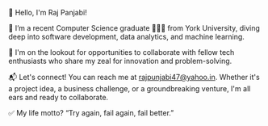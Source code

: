 🚀  Hello, I'm Raj Panjabi!

🌟  I’m a recent Computer Science graduate 👨🏻‍🎓 from York University, diving deep into software development, data analytics, and machine learning.

🤝  I'm on the lookout for opportunities to collaborate with fellow tech enthusiasts who share my zeal for innovation and problem-solving. 

📬  Let's connect! You can reach me at rajpunjabi47@yahoo.in. Whether it's a project idea, a business challenge, or a groundbreaking venture, I'm all ears and ready to collaborate.

✅  My life motto? “Try again, fail again, fail better.” 

